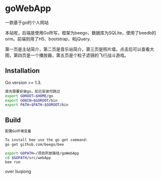 goWebApp  
======
一款基于go的个人网站

本站呢，后端是使用Go所写，框架为beego，数据库为SQLite，使用了beedb的orm。前端则用了H5、bootstrap，和jQuery.

第一页是主站简介，第二页是音乐站简介，第三页是照片墙，点击后可以查看大图，第四页是一个播放器，第五页是个粒子滤镜的飞行战斗游戏。

## Installation
Go version >= 1.3.
```bash
首先需要安装go，如已安装可跳过
export GOROOT=$HOME/go  
export GOBIN=$GOROOT/bin
export PATH=$PATH:$GOROOT/bin

```



## Build
```bash
配置Go环境变量

To install bee use the go get command:
go get github.com/beego/bee

export GOPATH=/项目所放路径/goWebApp
cd $GOPATH/src/webApp
bee run
```
over
liuqiong
